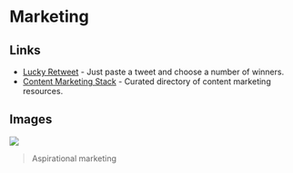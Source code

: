 # Marketing

## Links

- [Lucky Retweet](https://luckyretweet.now.sh/) - Just paste a tweet and choose a number of winners.
- [Content Marketing Stack](http://www.contentmarketingstack.co/) - Curated directory of content marketing resources.

## Images

![](https://i.imgur.com/ZVPjkzh.png)

> Aspirational marketing
